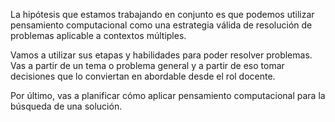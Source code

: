 La hipótesis que estamos trabajando en conjunto es que podemos utilizar pensamiento computacional como una estrategia válida de resolución de problemas aplicable a contextos múltiples.

Vamos a utilizar sus etapas y habilidades para poder resolver problemas. Vas a partir de un tema o problema general y a partir de eso tomar decisiones que lo conviertan en abordable desde el rol docente.

Por último, vas a planificar cómo aplicar pensamiento computacional para la búsqueda de una solución.
